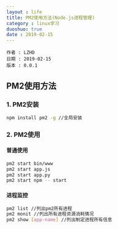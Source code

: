 ```yaml
---
layout : life
title: PM2使用方法(Node.js进程管理)
category : linux学习
duoshuo: true
date : 2019-02-15
---
```


	作者 : LZHD
	日期 : 2019-02-15
	版本 : 0.0.1

<!-- more -->

## PM2使用方法

### 1. PM2安装
```sh
npm install pm2 -g //全局安装
```
### 2. PM2使用
#### 普通使用
```sh
pm2 start bin/www
pm2 start app.js
pm2 start app.py
pm2 start npm -- start
```
#### 进程监控
```sh
pm2 list //列出pm2所有进程
pm2 monit //列出所有进程资源消耗情况
pm2 show [app-name] //列出制定进程所有信息
```